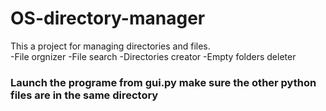 # OS-directory-manager
This a project for managing directories and files.<br>
-File orgnizer
-File search
-Directories creator
-Empty folders deleter
### Launch the programe from gui.py make sure the other python files are in the same directory<br>
